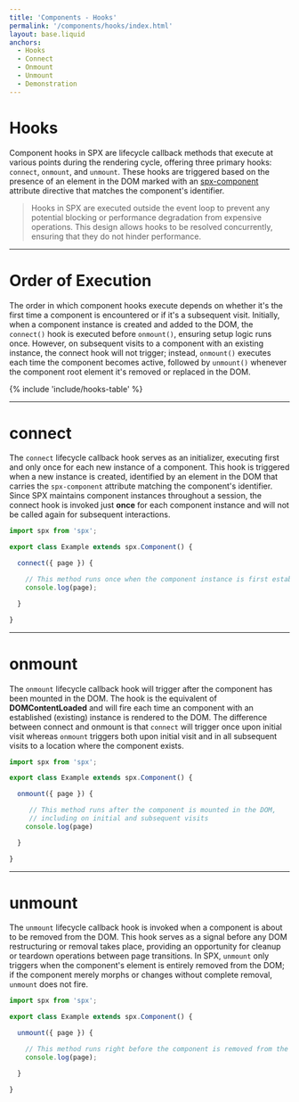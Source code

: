```yaml
---
title: 'Components - Hooks'
permalink: '/components/hooks/index.html'
layout: base.liquid
anchors:
  - Hooks
  - Connect
  - Onmount
  - Unmount
  - Demonstration
---
```


# Hooks

Component hooks in SPX are lifecycle callback methods that execute at various points during the rendering cycle, offering three primary hooks: `connect`, `onmount`, and `unmount`. These hooks are triggered based on the presence of an element in the DOM marked with an [spx-component](/directives/spx-component/) attribute directive that matches the component's identifier.

> Hooks in SPX are executed outside the event loop to prevent any potential blocking or performance degradation from expensive operations. This design allows hooks to be resolved concurrently, ensuring that they do not hinder performance.

---

# Order of Execution

The order in which component hooks execute depends on whether it's the first time a component is encountered or if it's a subsequent visit. Initially, when a component instance is created and added to the DOM, the `connect()` hook is executed before `onmount()`, ensuring setup logic runs once. However, on subsequent visits to a component with an existing instance, the connect hook will not trigger; instead, `onmount()` executes each time the component becomes active, followed by `unmount()` whenever the component root element it's removed or replaced in the DOM.

{% include 'include/hooks-table' %}

---

# connect

The `connect` lifecycle callback hook serves as an initializer, executing first and only once for each new instance of a component. This hook is triggered when a new instance is created, identified by an element in the DOM that carries the `spx-component` attribute matching the component's identifier. Since SPX maintains component instances throughout a session, the connect hook is invoked just **once** for each component instance and will not be called again for subsequent interactions.

<!-- prettier-ignore -->
```ts
import spx from 'spx';

export class Example extends spx.Component() {

  connect({ page }) {

    // This method runs once when the component instance is first established
    console.log(page);

  }

}
```

---

# onmount

The `onmount` lifecycle callback hook will trigger after the component has been mounted in the DOM. The hook is the equivalent of **DOMContentLoaded** and will fire each time an component with an established (existing) instance is rendered to the DOM. The difference between connect and onmount is that `connect` will trigger once upon initial visit whereas `onmount` triggers both upon initial visit and in all subsequent visits to a location where the component exists.

<!-- prettier-ignore-->
```ts
import spx from 'spx';

export class Example extends spx.Component() {

  onmount({ page }) {

     // This method runs after the component is mounted in the DOM,
     // including on initial and subsequent visits
    console.log(page)

  }

}
```

---

# unmount

The `unmount` lifecycle callback hook is invoked when a component is about to be removed from the DOM. This hook serves as a signal before any DOM restructuring or removal takes place, providing an opportunity for cleanup or teardown operations between page transitions. In SPX, `unmount` only triggers when the component's element is entirely removed from the DOM; if the component merely morphs or changes without complete removal, `unmount` does not fire.

<!-- prettier-ignore-->
```ts
import spx from 'spx';

export class Example extends spx.Component() {

  unmount({ page }) {

    // This method runs right before the component is removed from the DOM
    console.log(page);

  }

}
```
